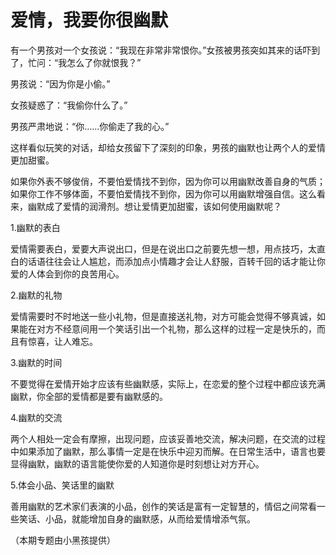# 爱情，我要你很幽默

有一个男孩对一个女孩说：“我现在非常非常恨你。”女孩被男孩突如其来的话吓到了，忙问：“我怎么了你就恨我？”

男孩说：“因为你是小偷。”

女孩疑惑了：“我偷你什么了。”

男孩严肃地说：“你……你偷走了我的心。”

这样看似玩笑的对话，却给女孩留下了深刻的印象，男孩的幽默也让两个人的爱情更加甜蜜。

如果你外表不够俊俏，不要怕爱情找不到你，因为你可以用幽默改善自身的气质；如果你工作不够体面，不要怕爱情找不到你，因为你可以用幽默增强自信。这么看来，幽默成了爱情的润滑剂。想让爱情更加甜蜜，该如何使用幽默呢？

1.幽默的表白

爱情需要表白，爱要大声说出口，但是在说出口之前要先想一想，用点技巧，太直白的话语往往会让人尴尬，而添加点小情趣才会让人舒服，百转千回的话才能让你爱的人体会到你的良苦用心。

2.幽默的礼物

爱情需要时不时地送一些小礼物，但是直接送礼物，对方可能会觉得不够真诚，如果能在对方不经意间用一个笑话引出一个礼物，那么这样的过程一定是快乐的，而且有惊喜，让人难忘。

3.幽默的时间

不要觉得在爱情开始才应该有些幽默感，实际上，在恋爱的整个过程中都应该充满幽默，你全部的爱情都是要有幽默感的。

4.幽默的交流

两个人相处一定会有摩擦，出现问题，应该妥善地交流，解决问题，在交流的过程中如果添加了幽默，那么事情一定是在快乐中迎刃而解。在日常生活中，语言也要显得幽默，幽默的语言能使你爱的人知道你是时刻想让对方开心。

5.体会小品、笑话里的幽默

善用幽默的艺术家们表演的小品，创作的笑话是富有一定智慧的，情侣之间常看一些笑话、小品，就能增加自身的幽默感，从而给爱情增添气氛。

（本期专题由小黑孩提供）